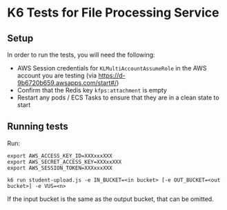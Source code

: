 # K6 Tests for File Processing Service

## Setup
In order to run the tests, you will need the following:
* AWS Session credentials for `KLMultiAccountAssumeRole` in the AWS account you are testing (via https://d-9b6720b659.awsapps.com/start#/)
* Confirm that the Redis key `kfps:attachment` is empty
* Restart any pods / ECS Tasks to ensure that they are in a clean state to start

## Running tests

Run:
```
export AWS_ACCESS_KEY_ID=XXXxxxXXX
export AWS_SECRET_ACCESS_KEY=XXXxxXXX
export AWS_SESSION_TOKEN=XXXxxxXXX

k6 run student-upload.js -e IN_BUCKET=<in bucket> [-e OUT_BUCKET=<out bucket>] -e VUS=<n>
```

If the input bucket is the same as the output bucket, that can be omitted.
